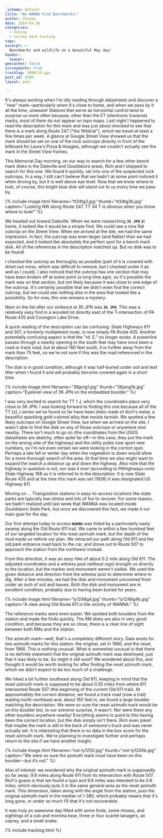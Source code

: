 ```yaml
---
_schema: default
title: "We WANNA Find Benchmarks!"
author: Zhanna
date: 2014-05-26
categories:
  - hiking
  - survey mark hunting
tags:
excerpt: >-
  Benchmarks and wildlife on a beautiful May day!
header:
  teaser:
geocaches: false
surveymarks: true
tracklog: 26MAY14.gpx
post_id: 5299
layout: post

---
```


It's always exciting when I'm idly reading through datasheets and discover a "new" mark—particularly when it's close to home, and when we pass by it all the time, unaware! Stations that serve as horizontal control tend to surprise us more often because, other than the ET (electronic traverse) marks, most of them do not appear on topo maps. Last night I happened to read the description for this mark and was just about shocked to see that there is a mark along Route 247 ("the Wildcat"), which we travel at least a few times per week. A glance at Google Street View showed us that the mark should be set on one of the rock outcrops directly in front of the billboard for Laura's Pizza & Hoagies, although we couldn't actually see the mark in the Street View frames.

This Memorial Day morning, on our way to search for a few other bench mark disks in the Daleville and Gouldsboro areas, Rich and I stopped to search for this one. We found it quickly, set into one of the suspected rock outcrops. In a way, I still can't believe that we hadn't at some point noticed it when driving by, but it is well above eye level. Now that we know where to look, of course, this bright blue disk will stand out to us every time we pass by.

{% include image.html filename="tt34tg3.jpg" thumb="tt34tg3b.jpg" caption="Looking NW along Route 247. TT 34 T is obvious when you know where to look!" %}

We headed out toward Daleville. When we were researching **`35 JPN`** at home, it looked like it would be a simple find. We could see a nice flat outcrop on the Street View. When we arrived at the site, we had the same impression. In fact, the outcrop was even larger (and flatter) than we had expected, and it looked like absolutely the perfect spot for a bench mark disk. All of the references in the description matched up. But no disk was to be found! 

I checked the outcrop as thoroughly as possible (part of it is covered with dried-out moss, which was difficult to remove, but I checked under it as well as I could). I also noticed that the outcrop has one section that may have been broken off at some point (a long time ago), so it's possible the mark was on that section, but not likely because it was close to one edge of the outcrop. It's certainly possible that we didn't even find the correct outcrop, but we could see nothing else in the area that looked like a possibility. So for now, this one remains a mystery.

Next on the list after our strikeout at 35 JPN was **`36 JPN`**. This was a relatively easy find in a wooded lot directly east of the T-intersection of PA Route 435 and Covington Lake Drive.

A quick reading of the description can be confusing. State Highways 611 and 307, a formerly multiplexed route, is now simply PA Route 435. Another potentially confusing aspect is that the "rd. E." no longer exists. A powerline passes through a nearby opening to the south that may have once been a road or track road, but at about 160 feet south, it is further away from the mark than 75 feet, so we're not sure if this was the road referenced in the description.

The disk is in good condition, although it was half-buried under soil and leaf litter when I found it and will probably become covered again in a short time.

{% include image.html filename="36jpng1.jpg" thumb="36jpng1b.jpg" caption="Eyelevel view of 36 JPN on the embedded boulder." %}

I was very excited to search for TT 1 J, which the coordinates place very close to 36 JPN. I was looking forward to finding this one because all of the TT [x] J series we've found so far have been disks made of Aich's metal, a beautiful sparkling gold-colored alloy that resists tarnish. We spotted a few likely outcrops on Google Street View, but when we arrived on the site, I wasn't able to find the disk on any of those outcrops or anywhere else nearby. There isn't much to go on (the coordinates from the USGS datasheets are sketchy, often quite far off—in this case, they put the mark on the wrong side of the highway) and the utility poles now sport new numbers, so I'm not even certain we were looking in the correct spot. Perhaps a late fall or winter day when the vegetation is down would allow for a more thorough search of the area. At that time we also might want to expand the search a distance up and down the highway. Also note that the highway in question is not, nor was it ever (according to PAHighways.com) State Highway 168 as it is referred to in the description. It is now State Route 435 and at the time this mark was set (1926) it was designated US Highway 611.

Moving on ... Triangulation stations in easy-to-access locations like state parks are typically low-stress and lots of fun to recover. For some reason, we hadn't realized until last week that WANNA was located inside Gouldsboro State Park, but once we discovered this fact, we made it our main goal for the day.

Our first attempt today to access **`WANNA`** was foiled by a particularly nasty swamp along the Old Route 611 trail. We came to within a few hundred feet of our targeted location for the reset azimuth mark, but the depth of the mud made us rethink our plan. We retraced our path along Old 611 and the old park entrance road back to the car, and drove out to Route 507 to approach the station from the northwest instead.

From this direction, it was an easy hike of about 0.2 mile along Old 611. The adjusted coordinates and a witness post (without sign) brought us directly to the location, but the marker and monument weren't visible. We used the given distance and direction from the witness post to determine where to dig. After a few minutes, we had the disk and monument uncovered from under an inch of soil and leaves. Both the disk and monument are in excellent condition, probably due to having been buried for years.

{% include image.html filename="ly1248g4.jpg" thumb="ly1248g4b.jpg" caption="A view along Old Route 611 in the vicinity of WANNA." %}

The reference marks were even easier. We spotted both boulders from the station and made the finds quickly. The RM disks are also in very good condition, and because they are so close, there is a clear line of sight between both RMs and the station.

The azimuth mark—well, that's a completely different story. Data exists for two azimuth marks for this station: the original, set in 1960, and the reset, from 1966. This is nothing unusual. What is somewhat unusual is that there is no definite statement that the original azimuth mark was destroyed, just that it was likely to be. So might it still exist? We wondered about this, and thought it would be worth looking for after finding the reset azimuth mark, which we didn't expect to be too much of a challenge.

We hiked a bit further southeast along Old 611, keeping in mind that the reset azimuth mark is supposed to be about 0.55 miles from where 611 intersected Route 507 (the beginning of the current Old 611 trail). At approximately the correct distance, we found a track road (now a trail) leading north-northeast and, about 150 feet in, we found a large boulder matching the description. We were so sure the reset azimuth mark would be on this boulder but, to our extreme surprise, it wasn't. Nor were there any other boulders anywhere nearby! Everything seems to point to this having been the correct location, but the disk simply isn't there. Rich even joked that maybe the mark is still in the back of someone's truck and was never actually set. It is interesting that there is no data in the box score for the reset azimuth mark. We're planning to investigate further and perhaps return to the site if we have another insight.

{% include image.html filename="not-ly1250.jpg" thumb="not-ly1250b.jpg" caption="We were so sure the azimuth mark must have been on this boulder—but it’s not." %}

Also of interest: we wondered why the original azimuth mark is supposedly so far away: 9.6 miles along Route 611 from its intersection with Route 507. Rich's guess is that we found a typo and 9.6 miles was intended to be 0.6 miles, which obviously puts it in the same general area as the reset azimuth mark. This dimension, taken along with the angle from the station, puts the original azimuth mark in the median of I-380, which probably means that it's long gone, or under so much fill that it's not recoverable.

It was truly an awesome day filled with some finds, some misses, and sightings of a cub and momma bear, three or four scarlet tanagers, an osprey, and a small snake.

{% include tracklog.html %}
